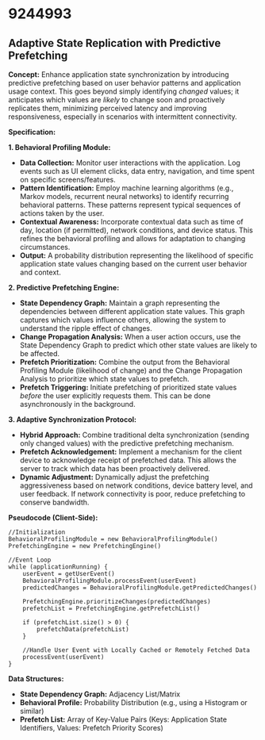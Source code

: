 # 9244993

## Adaptive State Replication with Predictive Prefetching

**Concept:** Enhance application state synchronization by introducing predictive prefetching based on user behavior patterns and application usage context. This goes beyond simply identifying *changed* values; it anticipates which values are *likely* to change soon and proactively replicates them, minimizing perceived latency and improving responsiveness, especially in scenarios with intermittent connectivity.

**Specification:**

**1. Behavioral Profiling Module:**

*   **Data Collection:**  Monitor user interactions with the application.  Log events such as UI element clicks, data entry, navigation, and time spent on specific screens/features.
*   **Pattern Identification:** Employ machine learning algorithms (e.g., Markov models, recurrent neural networks) to identify recurring behavioral patterns.  These patterns represent typical sequences of actions taken by the user.
*   **Contextual Awareness:** Incorporate contextual data such as time of day, location (if permitted), network conditions, and device status.  This refines the behavioral profiling and allows for adaptation to changing circumstances.
*   **Output:** A probability distribution representing the likelihood of specific application state values changing based on the current user behavior and context.

**2. Predictive Prefetching Engine:**

*   **State Dependency Graph:** Maintain a graph representing the dependencies between different application state values.  This graph captures which values influence others, allowing the system to understand the ripple effect of changes.
*   **Change Propagation Analysis:** When a user action occurs, use the State Dependency Graph to predict which other state values are likely to be affected.
*   **Prefetch Prioritization:** Combine the output from the Behavioral Profiling Module (likelihood of change) and the Change Propagation Analysis to prioritize which state values to prefetch.
*   **Prefetch Triggering:** Initiate prefetching of prioritized state values *before* the user explicitly requests them.  This can be done asynchronously in the background.

**3. Adaptive Synchronization Protocol:**

*   **Hybrid Approach:**  Combine traditional delta synchronization (sending only changed values) with the predictive prefetching mechanism.
*   **Prefetch Acknowledgement:**  Implement a mechanism for the client device to acknowledge receipt of prefetched data.  This allows the server to track which data has been proactively delivered.
*   **Dynamic Adjustment:**  Dynamically adjust the prefetching aggressiveness based on network conditions, device battery level, and user feedback.  If network connectivity is poor, reduce prefetching to conserve bandwidth.

**Pseudocode (Client-Side):**

```
//Initialization
BehavioralProfilingModule = new BehavioralProfilingModule()
PrefetchingEngine = new PrefetchingEngine()

//Event Loop
while (applicationRunning) {
    userEvent = getUserEvent()
    BehavioralProfilingModule.processEvent(userEvent)
    predictedChanges = BehavioralProfilingModule.getPredictedChanges()

    PrefetchingEngine.prioritizeChanges(predictedChanges)
    prefetchList = PrefetchingEngine.getPrefetchList()

    if (prefetchList.size() > 0) {
        prefetchData(prefetchList)
    }

    //Handle User Event with Locally Cached or Remotely Fetched Data
    processEvent(userEvent)
}
```

**Data Structures:**

*   **State Dependency Graph:**  Adjacency List/Matrix
*   **Behavioral Profile:** Probability Distribution (e.g., using a Histogram or similar)
*   **Prefetch List:**  Array of Key-Value Pairs (Keys: Application State Identifiers, Values: Prefetch Priority Scores)